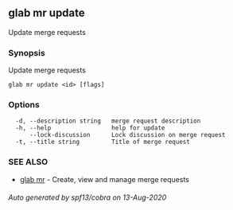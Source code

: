 ## glab mr update

Update merge requests

### Synopsis

Update merge requests

```
glab mr update <id> [flags]
```

### Options

```
  -d, --description string   merge request description
  -h, --help                 help for update
      --lock-discussion      Lock discussion on merge request
  -t, --title string         Title of merge request
```

### SEE ALSO

* [glab mr](glab_mr.md)	 - Create, view and manage merge requests

###### Auto generated by spf13/cobra on 13-Aug-2020
